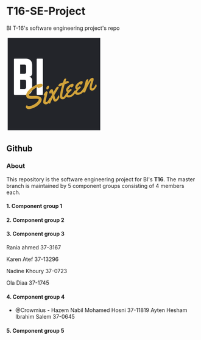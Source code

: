 # T16-SE-Project
BI T-16's software engineering project's repo

![Logo](/images/logo.png)

## Github

### About
This repository is the software engineering project for BI's **T16**. The master branch is maintained by 5 component groups consisting of 4 members each.

#### 1. Component group 1

#### 2. Component group 2

#### 3. Component group 3
Rania ahmed 37-3167

Karen Atef 37-13296

Nadine Khoury 37-0723

Ola Diaa 37-1745

#### 4. Component group 4
* @Crowmius - Hazem Nabil Mohamed Hosni 37-11819 
Ayten Hesham Ibrahim Salem 37-0645
#### 5. Component group 5